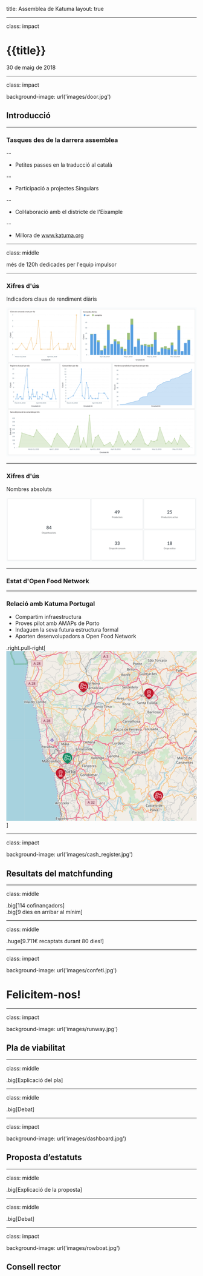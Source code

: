 title: Assemblea de Katuma
layout: true

---

class: impact

# {{title}}
30 de maig de 2018

---

class: impact

background-image: url('images/door.jpg')

## Introducció

---

### Tasques des de la darrera assemblea

--
* Petites passes en la traducció al català

--
* Participació a projectes Singulars

--
* Col·laboració amb el districte de l'Eixample

--
* Millora de www.katuma.org

---

class: middle

més de 120h dedicades per l'equip impulsor

---

### Xifres d'ús

Indicadors claus de rendiment diàris

![](images/daily_kpis.png)

---

### Xifres d'ús

Nombres absoluts

![](images/absolute_numbers.png)

---

### Estat d'Open Food Network

---

### Relació amb Katuma Portugal

* Compartim infraestructura
* Proves pilot amb AMAPs de Porto
* Indaguen la seva futura estructura formal
* Aporten desenvolupadors a Open Food Network

.right.pull-right[![](images/katuma_portugal.png)]

---

class: impact

background-image: url('images/cash_register.jpg')

## Resultats del matchfunding

---

class: middle

.big[114 cofinançadors]<br>
.big[9 dies en arribar al mínim]

---

class: middle

.huge[9.711€ recaptats durant 80 dies!]

---

class: impact

background-image: url('images/confeti.jpg')

# Felicitem-nos!

---

class: impact

background-image: url('images/runway.jpg')

## Pla de viabilitat

---

class: middle

.big[Explicació del pla]

---

class: middle

.big[Debat]

---

class: impact

background-image: url('images/dashboard.jpg')

## Proposta d’estatuts

---

class: middle

.big[Explicació de la proposta]

---

class: middle

.big[Debat]

---

class: impact

background-image: url('images/rowboat.jpg')

## Consell rector


